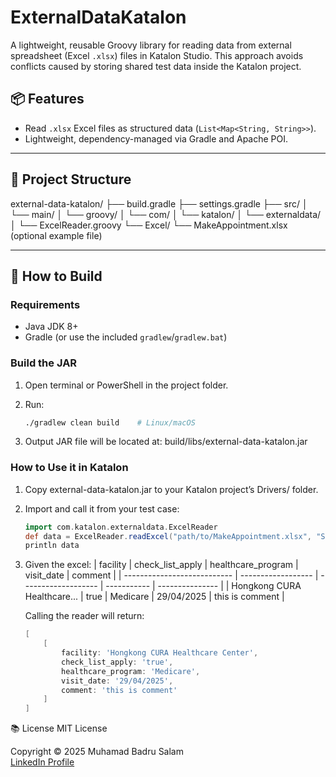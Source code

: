 # ExternalDataKatalon

A lightweight, reusable Groovy library for reading data from external spreadsheet (Excel `.xlsx`) files in Katalon Studio. This approach avoids conflicts caused by storing shared test data inside the Katalon project.

## 📦 Features

- Read `.xlsx` Excel files as structured data (`List<Map<String, String>>`).
- Lightweight, dependency-managed via Gradle and Apache POI.
---

## 📁 Project Structure

external-data-katalon/
├── build.gradle
├── settings.gradle
├── src/
│ └── main/
│ └── groovy/
│ └── com/
│ └── katalon/
│ └── externaldata/
│ └── ExcelReader.groovy
└── Excel/
└── MakeAppointment.xlsx (optional example file)


---

## 🔧 How to Build

### Requirements

- Java JDK 8+
- Gradle (or use the included `gradlew`/`gradlew.bat`)

### Build the JAR

1. Open terminal or PowerShell in the project folder.

2. Run:

   ```bash
   ./gradlew clean build    # Linux/macOS

3. Output JAR file will be located at: build/libs/external-data-katalon.jar

### How to Use it in Katalon
1. Copy external-data-katalon.jar to your Katalon project’s Drivers/ folder.
2. Import and call it from your test case:
    ```groovy
    import com.katalon.externaldata.ExcelReader
    def data = ExcelReader.readExcel("path/to/MakeAppointment.xlsx", "Sheet1")
    println data
3. Given the excel:
    | facility                    | check_list_apply   | healthcare_program  | visit_date  | comment         |
    | --------------------------- | ------------------ | ------------------- | ----------- | --------------- |
    | Hongkong CURA Healthcare... | true               | Medicare            | 29/04/2025  | this is comment |
    
    Calling the reader will return:
    ```groovy
    [
        [
            facility: 'Hongkong CURA Healthcare Center',
            check_list_apply: 'true',
            healthcare_program: 'Medicare',
            visit_date: '29/04/2025',
            comment: 'this is comment'
        ]
    ]

📚 License
MIT License

Copyright © 2025 Muhamad Badru Salam  
[LinkedIn Profile](https://www.linkedin.com/in/muhamad-badru-salam-3bab2531b/)